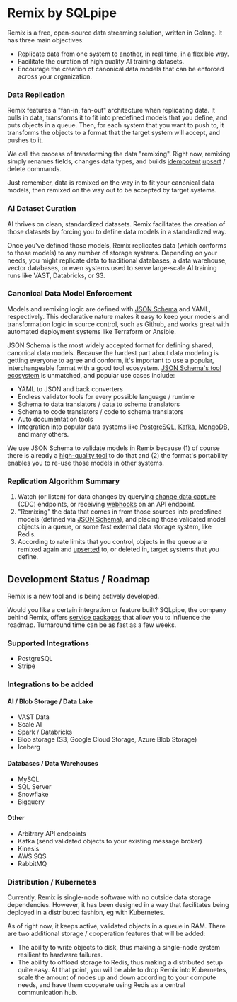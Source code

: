# Remix by SQLpipe

Remix is a free, open-source data streaming solution, written in Golang. It has three main objectives:

- Replicate data from one system to another, in real time, in a flexible way.
- Facilitate the curation of high quality AI training datasets.
- Encourage the creation of canonical data models that can be enforced across your organization.

### Data Replication

Remix features a "fan-in, fan-out" architecture when replicating data. It pulls in data, transforms it to fit into predefined models that you define, and puts objects in a queue. Then, for each system that you want to push to, it transforms the objects to a format that the target system will accept, and pushes to it.

We call the process of transforming the data "remixing". Right now, remixing simply renames fields, changes data types, and builds [idempotent](https://en.wikipedia.org/wiki/Idempotence) [upsert](https://en.wiktionary.org/wiki/upsert) / delete commands.

Just remember, data is remixed on the way in to fit your canonical data models, then remixed on the way out to be accepted by target systems.

### AI Dataset Curation

AI thrives on clean, standardized datasets. Remix facilitates the creation of those datasets by forcing you to define data models in a standardized way.

Once you've defined those models, Remix replicates data (which conforms to those models) to any number of storage systems. Depending on your needs, you might replicate data to traditional databases, a data warehouse, vector databases, or even systems used to serve large-scale AI training runs like VAST, Databricks, or S3.

### Canonical Data Model Enforcement

Models and remixing logic are defined with [JSON Schema](https://json-schema.org) and YAML, respectively. This declarative nature makes it easy to keep your models and transformation logic in source control, such as Github, and works great with automated deployment systems like Terraform or Ansible.

JSON Schema is the most widely accepted format for defining shared, canonical data models. Because the hardest part about data modeling is getting everyone to agree and conform, it's important to use a popular, interchangeable format with a good tool ecosystem. [JSON Schema's tool ecosystem](https://json-schema.org/tools) is unmatched, and popular use cases include:

- YAML to JSON and back converters
- Endless validator tools for every possible language / runtime
- Schema to data translators / data to schema translators
- Schema to code translators / code to schema translators
- Auto documentation tools
- Integration into popular data systems like [PostgreSQL](https://github.com/supabase/pg_jsonschema), [Kafka](https://docs.confluent.io/platform/current/schema-registry/fundamentals/serdes-develop/serdes-json.html), [MongoDB](https://www.mongodb.com/resources/languages/json-schema-examples), and many others.

We use JSON Schema to validate models in Remix because (1) of course there is already a [high-quality tool](https://github.com/santhosh-tekuri/jsonschema) to do that and (2) the format's portability enables you to re-use those models in other systems.

### Replication Algorithm Summary

1. Watch (or listen) for data changes by querying [change data capture](https://en.wikipedia.org/wiki/Change_data_capture) (CDC) endpoints, or receiving [webhooks](https://en.wikipedia.org/wiki/Webhook) on an API endpoint.
2. "Remixing" the data that comes in from those sources into predefined models (defined via [JSON Schema](https://json-schema.org)), and placing those validated model objects in a queue, or some fast external data storage system, like Redis.
3. According to rate limits that you control, objects in the queue are remixed again and [upserted](https://en.wiktionary.org/wiki/upsert) to, or deleted in, target systems that you define.

## Development Status / Roadmap

Remix is a new tool and is being actively developed.

Would you like a certain integration or feature built? SQLpipe, the company behind Remix, offers [service packages]() that allow you to influence the roadmap. Turnaround time can be as fast as a few weeks.

### Supported Integrations

- PostgreSQL
- Stripe

### Integrations to be added

#### AI / Blob Storage / Data Lake

- VAST Data
- Scale AI
- Spark / Databricks
- Blob storage (S3, Google Cloud Storage, Azure Blob Storage)
- Iceberg

#### Databases / Data Warehouses

- MySQL
- SQL Server
- Snowflake
- Bigquery

#### Other

- Arbitrary API endpoints
- Kafka (send validated objects to your existing message broker)
- Kinesis
- AWS SQS
- RabbitMQ

### Distribution / Kubernetes

Currently, Remix is single-node software with no outside data storage dependencies. However, it has been designed in a way that facilitates being deployed in a distributed fashion, eg with Kubernetes.

As of right now, it keeps active, validated objects in a queue in RAM. There are two additional storage / cooperation features that will be added:

- The ability to write objects to disk, thus making a single-node system resilient to hardware failures.
- The ability to offload storage to Redis, thus making a distributed setup quite easy. At that point, you will be able to drop Remix into Kubernetes, scale the amount of nodes up and down according to your compute needs, and have them cooperate using Redis as a central communication hub.
